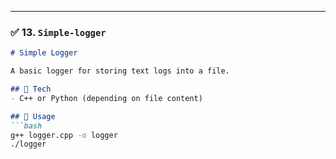 
---

### ✅ 13. `Simple-logger`

```markdown
# Simple Logger

A basic logger for storing text logs into a file.

## 🧰 Tech
- C++ or Python (depending on file content)

## 🚀 Usage
```bash
g++ logger.cpp -o logger
./logger
